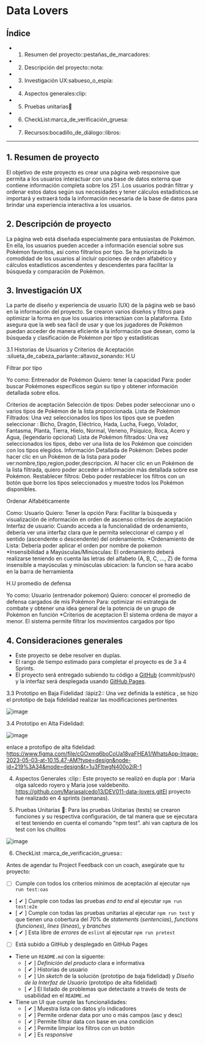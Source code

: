 # Data Lovers

## Índice



* 1. Resumen del proyecto::pestañas_de_marcadores:
* 2. Descripción del proyecto::nota:
* 3. Investigación UX:sabueso_o_espía:
* 4. Aspectos generales:clip:
* 5. Pruebas unitarias:100:
* 6. CheckList:marca_de_verificación_gruesa:
* 7. Recursos:bocadillo_de_diálogo::libros:

***

## 1. Resumen de proyecto

El objetivo de este proyecto es crear una página web responsive que permita a los usuarios interactuar con una base de datos externa que contiene información completa sobre los 251 .Los usuarios podrán filtrar y ordenar estos datos según sus necesidades y tener cálculos estadisticos.se importará y extraerá toda la información necesaria de la base de datos para brindar una experiencia interactiva a los usuarios.

## 2. Descripción de proyecto

La página web está diseñada especialmente para entusiastas de Pokémon. En ella, los usuarios pueden acceder a información esencial sobre sus Pokémon favoritos, así como filtrarlos por tipo. Se ha priorizado la comodidad de los usuarios al incluir opciones de orden alfabético y cálculos estadísticos ascendentes y descendentes para facilitar la búsqueda y comparación de Pokémon.

## 3. Investigación UX

La parte de diseño y experiencia de usuario (UX) de la página web se basó en la información del proyecto. Se crearon varios diseños y filtros para optimizar la forma en que los usuarios interactúan con la plataforma. Esto asegura que la web sea fácil de usar y que los jugadores de Pokémon puedan acceder de manera eficiente a la información que desean, como la búsqueda y clasificación de Pokémon por tipo y estadísticas

3.1 Historias de Usuarios y Criterios de Aceptación :silueta_de_cabeza_parlante::altavoz_sonando:                                                                                                                                                                  H.U 

Filtrar por tipo

Yo como: Entrenador de Pokémon
Quiero: tener la capacidad
Para: poder buscar Pokémones específicos según su tipo y obtener  información detallada sobre ellos.

Criterios de aceptación
Selección de tipos: Debes poder seleccionar uno o varios tipos de Pokémon de la lista proporcionada.
Lista de Pokémon Filtrados: Una vez seleccionados los tipos
los tipos que se pueden seleccionar : Bicho, Dragón, Eléctrico, Hada, Lucha, Fuego, Volador, Fantasma, Planta, Tierra, Hielo, Normal, Veneno, Psíquico, Roca, Acero y Agua, (legendario opcional)
Lista de Pokémon filtrados: Una vez seleccionados los tipos, debo ver una lista de los Pokémon que coinciden con los tipos elegidos.
Información Detallada de Pokémon: Debes poder hacer clic en un Pokémon de la lista para poder ver:nombre,tipo,region,poder,descripcion.
Al hacer clic en un Pokémon de la lista filtrada, quiero poder acceder a información más detallada sobre ese Pokémon.
Restablecer filtros: Debo poder restablecer los filtros con un botón que borre los tipos seleccionados y muestre todos los Pokémon disponibles.

 Ordenar Alfabéticamente

Como: Usuario
Quiero: Tener la opción
Para: Facilitar la búsqueda y visualización de información en orden de ascenso
 criterios de aceptación
Interfaz de usuario: Cuando acceda a la funcionalidad de ordenamiento, debería ver una interfaz clara que le permita seleccionar el campo y el sentido (ascendente o descendente) del ordenamiento.
*Ordenamiento de Lista: Debería poder aplicar el orden por nombre de pokemon
*Insensibilidad a Mayúsculas/Minúsculas: El ordenamiento deberá realizarse teniendo en cuenta las letras del alfabeto (A, B, C, ..., Z) de forma insensible a mayúsculas y minúsculas
ubicacion: la funcion se hara acabo en la barra de herramienta

H.U  promedio de defensa

Yo como: Usuario (entrenador pokemon)
Quiero: conocer el  promedio de defensa cargados de mis Pokémon
Para: optimizar mi estrategia de combate y obtener una idea general de la potencia de un grupo de Pokémon en función
*Criterios de aceptacion
El sistema ordena  de mayor a menor.
El sistema permite filtrar los movimientos cargados por tipo

## 4. Consideraciones generales

* Este proyecto se debe resolver en duplas.
* El rango de tiempo estimado para completar el proyecto es de 3 a 4 Sprints.
* El proyecto será entregado subiendo tu código a
  [GitHub](https://github.com/) (commit/push) y la interfaz será desplegada
  usando [GitHub Pages](https://pages.github.com/).

  
 3.3 Prototipo en Baja Fidelidad :lápiz2::
Una vez definida la estética , se hizo el prototipo de baja fidelidad  realizar las modificaciones pertinentes

![image](https://github.com/Kotte91/DEV011-data-lovers/assets/142257681/da833bf4-b85b-4305-a88d-473759c6f168)

3.4 Prototipo en Alta Fidelidad:

![image](https://github.com/Kotte91/DEV011-data-lovers/assets/142257681/27a8add3-3dc6-4930-8bba-ee4cb26e64ad)

enlace a protofipo de alta fidelidad:
https://www.figma.com/file/cGOxmq6boCoUa18vaFHEA1/WhatsApp-Image-2023-05-03-at-10.15.47-AM?type=design&node-id=219%3A34&mode=design&t=1u3FltwgN400o2iR-1

4. Aspectos Generales :clip::
Este proyecto se realizó en dupla por : Maria olga salcedo royero y Maria jose valdebenito.  https://github.com/Mariasalcedo13/DEV011-data-lovers.gitEl proyecto fue realizado en 4 sprints (semanas).

5. Pruebas Unitarias :100::
Para las pruebas Unitarias (tests) se crearon funciones y su respectiva configuración, de tal manera que se ejecutara el test teniendo en cuenta el comando “npm test”. ahi van captura de los test con los chulitos

![image](https://github.com/Kotte91/DEV011-data-lovers/assets/142257681/f5bcbfc0-7f0b-4061-9642-e0f3fae89e6c)




6. CheckList :marca_de_verificación_gruesa::

Antes de agendar tu Project Feedback con un coach, asegúrate que tu proyecto:

* [ ] Cumple con todos los criterios mínimos de aceptación al ejecutar `npm run test:oas`
* [ ✔ ] Cumple con todas las pruebas _end to end_ al ejecutar `npm run test:e2e`
* [ ✔ ] Cumple con todas las pruebas unitarias al ejecutar `npm run test` y
  que tienen una cobertura del 70% de _statements_ (_sentencias_),
  _functions_ (_funciones_), _lines_ (_líneas_), y _branches_
* [ ✔ ] Esta libre de _errores_ de `eslint` al ejecutar `npm run pretest`
* [ ] Está subido a GitHub y desplegado en GitHub Pages
* Tiene un `README.md` con la siguente:
  - [ ✔ ] _Definición del producto_ clara e informativa
  - [ ✔ ] Historias de usuario
  - [ ✔ ] Un _sketch_ de la solución (prototipo de baja fidelidad) y
  _Diseño de la Interfaz de Usuario_ (prototipo de alta fidelidad)
  - [ ✔ ] El listado de problemas que detectaste a través de tests
  de usabilidad en el `README.md`
* Tiene un UI que cumple las funcionalidades:
  - [ ✔ ] Muestra lista con datos y/o indicadores
  - [ ✔ ] Permite ordenar data por uno o más campos (asc y desc)
  - [ ✔ ] Permite filtrar data con base en una condición
  - [ ✔ ] Permite limpiar los filtros con un botón
  - [ ✔ ] Es _responsive_

